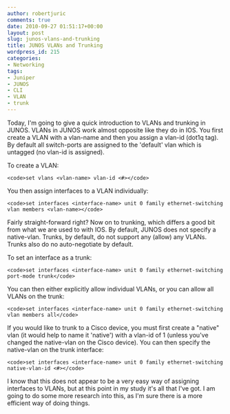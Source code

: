```yaml
---
author: robertjuric
comments: true
date: 2010-09-27 01:51:17+00:00
layout: post
slug: junos-vlans-and-trunking
title: JUNOS VLANs and Trunking
wordpress_id: 215
categories:
- Networking
tags:
- Juniper 
- JUNOS 
- CLI 
- VLAN 
- trunk
---
```


Today, I'm going to give a quick introduction to VLANs and trunking in JUNOS. VLANs in JUNOS work almost opposite like they do in IOS. You first create a VLAN with a vlan-name and then you assign a vlan-id (dot1q tag). By default all switch-ports are assigned to the 'default' vlan which is untagged (no vlan-id is assigned). 

To create a VLAN:

    
    <code>set vlans <vlan-name> vlan-id <#></code>



You then assign interfaces to a VLAN individually:

    
    <code>set interfaces <interface-name> unit 0 family ethernet-switching 
    vlan members <vlan-name></code>



Fairly straight-forward right? Now on to trunking, which differs a good bit from what we are used to with IOS. By default, JUNOS does not specify a native-vlan. Trunks, by default, do not support any (allow) any VLANs. Trunks also do no auto-negotiate by default. 

To set an interface as a trunk:

    
    <code>set interfaces <interface-name> unit 0 family ethernet-switching 
    port-mode trunk</code>


You can then either explicitly allow individual VLANs, or you can allow all VLANs on the trunk:

    
    <code>set interfaces <interface-name> unit 0 family ethernet-switching
    vlan members all</code>



If you would like to trunk to a Cisco device, you must first create a "native" vlan (it would help to name it 'native') with a vlan-id of 1 (unless you've changed the native-vlan on the Cisco device). You can then specify the native-vlan on the trunk interface:

    
    <code>set interfaces <interface-name> unit 0 family ethernet-switching
    native-vlan-id <#></code>



I know that this does not appear to be a very easy way of assigning interfaces to VLANs, but at this point in my study it's all that I've got. I am going to do some more research into this, as I'm sure there is a more efficient way of doing things. 
